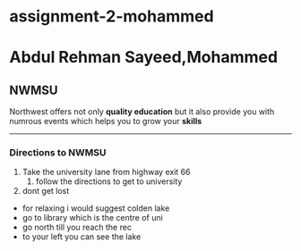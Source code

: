 # assignment-2-mohammed
# Abdul Rehman Sayeed,Mohammed
## NWMSU
Northwest offers not only **quality education** but it also provide you with numrous events which helps you to grow your **skills**

---
### Directions to NWMSU

1. Take the university lane from highway exit 66
    1. follow the directions to get to university
1. dont get lost
* for relaxing i would suggest colden lake
 * go to library which is the centre of uni
 * go north till you reach the rec 
 * to your left you can see the lake

